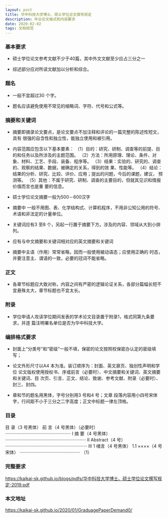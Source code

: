 ```yaml
---
layout: post
title: 华中科技大学博士、硕士学位论文撰写规定
description: 毕业论文格式和内容要求
date: 2020-02-02
tags: 文档规范   
---
```



### 基本要求

* 硕士学位论文参考文献不少于40篇，其中外文文献至少应占三分之一

* 综述部分应对所读文献加以分析和综合。

### 题名

* 一般不宜超过30 个字。

* 题名应该避免使用不常见的缩略词、字符、代号和公式等。

### 摘要和关键词

* 摘要即摘录论文要点，是论文要点不加注释和评论的一篇完整的陈述性短文，具有
很强的自含性和独立性，能独立使用和被引用。

* 内容范围应包含以下基本要素：
（1）目的：研究、研制、调查等的前提、目的和任务以及所涉及的主题范围。
（2）方法：所用原理、理论、条件、对象、材料、工艺、手段、装备、程序等。
（3）结果：实验的、研究的、调查的、观察的结果、数据，被确定的关系，得到的效
果、性能等。
（4）结论：结果的分析、研究、比较、评价、应用；提出的问题，今后的课题，建议，
预测等。
（5）其他：不属于研究、研制、调查的主要目的，但就其见识和情报价值而言也是重
要的信息。

* 硕士学位论文摘要一般为500－600汉字                    

* 摘要中 一般不用图、表、化学结构式、计算机程序，不用非公知公用的符号、术语和非法定的计量单位。

* 关键词应有3 至8 个，另起一行置于摘要下方。涉及的内容、领域从大到小排列。

* 应有与中文摘要和关键词相对应的英文摘要和关键词

* 摘要中主语（作用）常常省略，因而一般使用被动语态；应使用正确的
时态，并要注意主、谓语的一致，必要的冠词不能省略。
	
### 正文

* 各章节标题应大致对称，内容之间有严密的逻辑论证关系，各部分篇幅长短不宜悬殊太大，章节标题也不宜太长。

### 附录

* 学位申请人攻读学位期间发表的学术论文目录置于附录1，格式同第九条要求，并逐
篇注明署名单位是否为华中科技大学。

### 编排格式要求

* 封面上“分类号”和“密级”一般不填，保密的论文按照校保密办认定的密级填写；

* 论文外形尺寸以A4 本为准。装订顺序为：封面、英文扉页、独创性声明和学位
论文版权使用授权书、序或前言（必要时）、中文摘要和关键词、英文摘要和关键词、目
次页、引言、正文、结论、致谢、参考文献、附录（必要时）、封三、封四。

* 章和节的题名用黑体，字号分别用3 号和4 号；文章
段落内容用小四号宋体字，行间距不小于三分之二字高度；正文中标题一律左顶格。

### 目录

目 录（3 号黑体）
前 言（4 号黑体）（必要时） ···················································· I
摘 要（4 号黑体） ································································ II
Abstract（4 号） ································································· III
1 绪言（4 号黑体）
1.1 ××××（4 号宋体） ················································ （1）


### 完整要求

https://kaikai-sk.github.io/blogs/pdfs/华中科技大学博士、硕士学位论文撰写规定-2019.pdf

### 本文地址

https://kaikai-sk.github.io/2020/01/GraduagePaperDemand0/
